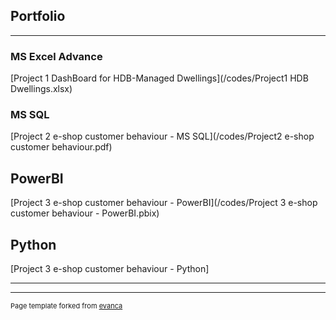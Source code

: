 ## Portfolio

---

### MS Excel Advance 

[Project 1 DashBoard for HDB-Managed Dwellings](/codes/Project1 HDB Dwellings.xlsx)

### MS SQL

[Project 2 e-shop customer behaviour - MS SQL](/codes/Project2 e-shop customer behaviour.pdf)

## PowerBI

[Project 3 e-shop customer behaviour - PowerBI](/codes/Project 3 e-shop customer behaviour - PowerBI.pbix)

## Python
[Project 3 e-shop customer behaviour - Python]



---




---
<p style="font-size:11px">Page template forked from <a href="https://github.com/evanca/quick-portfolio">evanca</a></p>
<!-- Remove above link if you don't want to attibute -->
